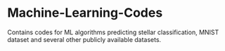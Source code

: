 # Machine-Learning-Codes

Contains codes for ML algorithms predicting stellar classification, MNIST dataset and several other publicly available datasets. 
